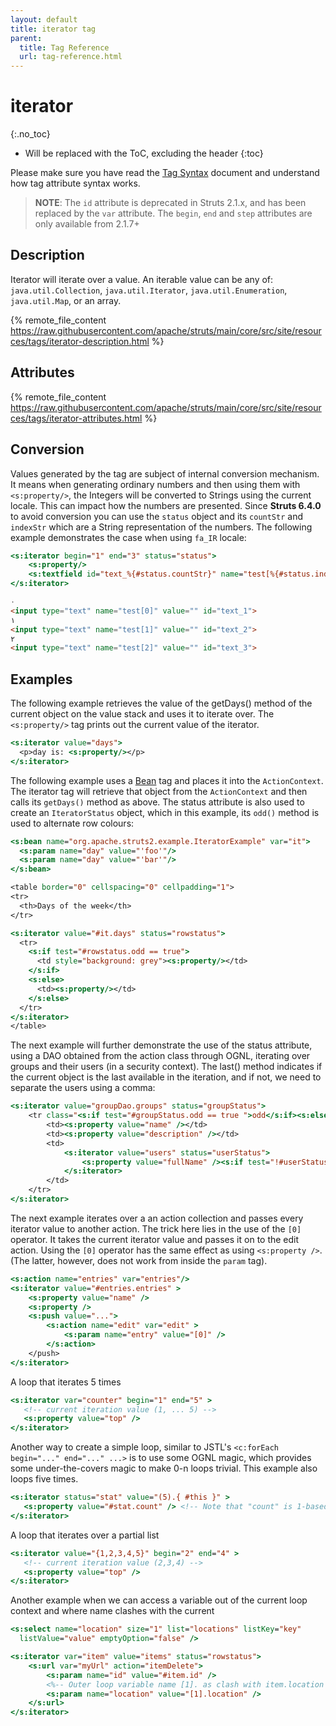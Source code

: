 ```yaml
---
layout: default
title: iterator tag
parent:
  title: Tag Reference
  url: tag-reference.html
---
```


# iterator
{:.no_toc}

* Will be replaced with the ToC, excluding the header
{:toc}

Please make sure you have read the [Tag Syntax](tag-syntax) document and understand how tag attribute syntax works.

> **NOTE**: The `id` attribute is deprecated in Struts 2.1.x, and has been replaced by the `var` attribute.
> The `begin`, `end` and `step` attributes are only available from 2.1.7+

## Description

Iterator will iterate over a value. An iterable value can be any of: `java.util.Collection`, `java.util.Iterator`, 
`java.util.Enumeration`, `java.util.Map`, or an array.

{% remote_file_content https://raw.githubusercontent.com/apache/struts/main/core/src/site/resources/tags/iterator-description.html %}

## Attributes

{% remote_file_content https://raw.githubusercontent.com/apache/struts/main/core/src/site/resources/tags/iterator-attributes.html %}

## Conversion

Values generated by the tag are subject of internal conversion mechanism. It means when generating ordinary numbers
and then using them with `<s:property/>`, the Integers will be converted to Strings using the current locale.
This can impact how the numbers are presented. Since **Struts 6.4.0** to avoid conversion you can use the `status` object 
and its `countStr` and `indexStr` which are a String representation of the numbers. The following example demonstrates 
the case when using `fa_IR` locale:

```jsp
<s:iterator begin="1" end="3" status="status">
    <s:property/>
    <s:textfield id="text_%{#status.countStr}" name="test[%{#status.indexStr}]"/>
</s:iterator>
```

```html
۰
<input type="text" name="test[0]" value="" id="text_1">
۱
<input type="text" name="test[1]" value="" id="text_2">
۲
<input type="text" name="test[2]" value="" id="text_3">
```

## Examples

The following example retrieves the value of the getDays() method of the current object on the value stack and uses 
it to iterate over. The `<s:property/>` tag prints out the current value of the iterator.

```jsp
<s:iterator value="days">
  <p>day is: <s:property/></p>
</s:iterator>
```

The following example uses a [Bean](bean-tag) tag and places it into the `ActionContext`. The iterator tag will retrieve 
that object from the `ActionContext` and then calls its `getDays()` method as above. The status attribute is also used 
to create an `IteratorStatus` object, which in this example, its `odd()` method is used to alternate row colours:

```jsp
<s:bean name="org.apache.struts2.example.IteratorExample" var="it">
  <s:param name="day" value="'foo'"/>
  <s:param name="day" value="'bar'"/>
</s:bean>

<table border="0" cellspacing="0" cellpadding="1">
<tr>
  <th>Days of the week</th>
</tr>

<s:iterator value="#it.days" status="rowstatus">
  <tr>
    <s:if test="#rowstatus.odd == true">
      <td style="background: grey"><s:property/></td>
    </s:if>
    <s:else>
      <td><s:property/></td>
    </s:else>
  </tr>
</s:iterator>
</table>
```

The next example will further demonstrate the use of the status attribute, using a DAO obtained from the action class 
through OGNL, iterating over groups and their users (in a security context). The last() method indicates if the current 
object is the last available in the iteration, and if not, we need to separate the users using a comma:

```jsp
<s:iterator value="groupDao.groups" status="groupStatus">
    <tr class="<s:if test="#groupStatus.odd == true ">odd</s:if><s:else>even</s:else>">
        <td><s:property value="name" /></td>
        <td><s:property value="description" /></td>
        <td>
            <s:iterator value="users" status="userStatus">
                <s:property value="fullName" /><s:if test="!#userStatus.last">,</s:if>
            </s:iterator>
        </td>
    </tr>
</s:iterator>
```

The next example iterates over a an action collection and passes every iterator value to another action. The trick here 
lies in the use of the `[0]` operator. It takes the current iterator value and passes it on to the edit action. 
Using the `[0]` operator has the same effect as using `<s:property />`. (The latter, however, does not work from inside 
the `param` tag).

```jsp
<s:action name="entries" var="entries"/>
<s:iterator value="#entries.entries" >
    <s:property value="name" />
    <s:property />
    <s:push value="...">
        <s:action name="edit" var="edit" >
            <s:param name="entry" value="[0]" />
        </s:action>
    </push>
</s:iterator>
```

A loop that iterates 5 times

```jsp
<s:iterator var="counter" begin="1" end="5" >
   <!-- current iteration value (1, ... 5) -->
   <s:property value="top" />
</s:iterator>
```

Another way to create a simple loop, similar to JSTL's `<c:forEach begin="..." end="..." ...>` is to use some  OGNL 
magic, which provides some under-the-covers magic to make 0-n loops trivial. This example also loops five times.

```jsp
<s:iterator status="stat" value="(5).{ #this }" >
   <s:property value="#stat.count" /> <!-- Note that "count" is 1-based, "index" is 0-based. -->
</s:iterator>
```

A loop that iterates over a partial list

```jsp
<s:iterator value="{1,2,3,4,5}" begin="2" end="4" >
   <!-- current iteration value (2,3,4) -->
   <s:property value="top" />
</s:iterator>
```

Another example when we can access a variable out of the current loop context and where name clashes with the current

```jsp
<s:select name="location" size="1" list="locations" listKey="key"
  listValue="value" emptyOption="false" />

<s:iterator var="item" value="items" status="rowstatus">
    <s:url var="myUrl" action="itemDelete">
        <s:param name="id" value="#item.id" />
        <%-- Outer loop variable name [1]. as clash with item.location --%>
        <s:param name="location" value="[1].location" />
    </s:url>
</s:iterator>
```
